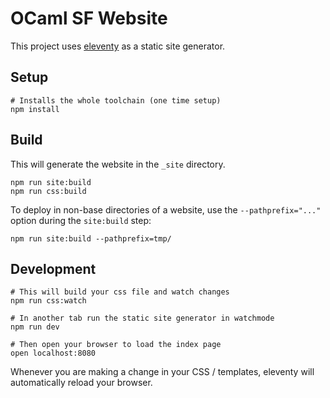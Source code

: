 # OCaml SF Website

This project uses [eleventy](https://www.11ty.dev/) as a static site generator.

## Setup

```
# Installs the whole toolchain (one time setup)
npm install
```

## Build

This will generate the website in the `_site` directory.
```
npm run site:build
npm run css:build
```

To deploy in non-base directories of a website, use the
`--pathprefix="..."` option during the `site:build` step:
```
npm run site:build --pathprefix=tmp/
```

## Development

```
# This will build your css file and watch changes
npm run css:watch

# In another tab run the static site generator in watchmode
npm run dev

# Then open your browser to load the index page
open localhost:8080
```

Whenever you are making a change in your CSS / templates, eleventy will
automatically reload your browser.
